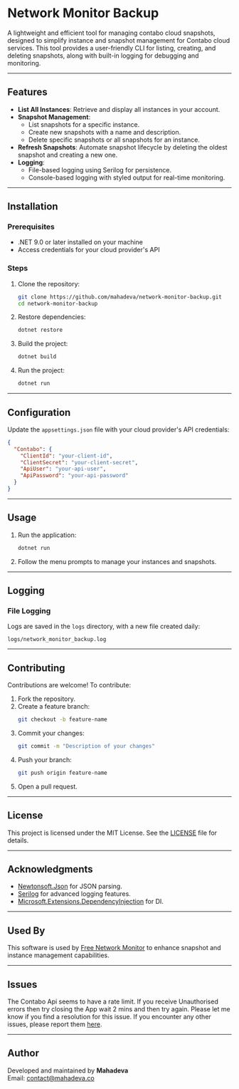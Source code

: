 # Network Monitor Backup

A lightweight and efficient tool for managing contabo cloud snapshots, designed to simplify instance and snapshot management for Contabo cloud services. This tool provides a user-friendly CLI for listing, creating, and deleting snapshots, along with built-in logging for debugging and monitoring.

---

## Features

- **List All Instances**: Retrieve and display all instances in your account.
- **Snapshot Management**:
  - List snapshots for a specific instance.
  - Create new snapshots with a name and description.
  - Delete specific snapshots or all snapshots for an instance.
- **Refresh Snapshots**: Automate snapshot lifecycle by deleting the oldest snapshot and creating a new one.
- **Logging**:
  - File-based logging using Serilog for persistence.
  - Console-based logging with styled output for real-time monitoring.

---

## Installation

### Prerequisites

- .NET 9.0 or later installed on your machine
- Access credentials for your cloud provider's API

### Steps

1. Clone the repository:
   ```bash
   git clone https://github.com/mahadeva/network-monitor-backup.git
   cd network-monitor-backup
   ```

2. Restore dependencies:
   ```bash
   dotnet restore
   ```

3. Build the project:
   ```bash
   dotnet build
   ```

4. Run the project:
   ```bash
   dotnet run
   ```

---

## Configuration

Update the `appsettings.json` file with your cloud provider's API credentials:

```json
{
  "Contabo": {
    "ClientId": "your-client-id",
    "ClientSecret": "your-client-secret",
    "ApiUser": "your-api-user",
    "ApiPassword": "your-api-password"
  }
}
```

---

## Usage

1. Run the application:
   ```bash
   dotnet run
   ```

2. Follow the menu prompts to manage your instances and snapshots.

---

## Logging

### File Logging

Logs are saved in the `logs` directory, with a new file created daily:
```
logs/network_monitor_backup.log
```
---

## Contributing

Contributions are welcome! To contribute:

1. Fork the repository.
2. Create a feature branch:
   ```bash
   git checkout -b feature-name
   ```
3. Commit your changes:
   ```bash
   git commit -m "Description of your changes"
   ```
4. Push your branch:
   ```bash
   git push origin feature-name
   ```
5. Open a pull request.

---

## License

This project is licensed under the MIT License. See the [LICENSE](LICENSE) file for details.

---

## Acknowledgments

- [Newtonsoft.Json](https://www.newtonsoft.com/json) for JSON parsing.
- [Serilog](https://serilog.net/) for advanced logging features.
- [Microsoft.Extensions.DependencyInjection](https://docs.microsoft.com/en-us/aspnet/core/fundamentals/dependency-injection) for DI.

---

## Used By

This software is used by [Free Network Monitor](https://freenetworkmonitor.click) to enhance snapshot and instance management capabilities.

---

## Issues

The Contabo Api seems to have a rate limit. If you receive Unauthorised errors then try closing the App wait 2 mins and then try again. Please let me know if you find a resolution for this issue.
If you encounter any other issues, please report them [here](https://github.com/mahadeva/network-monitor-backup/issues).

---

## Author

Developed and maintained by **Mahadeva**  
Email: [contact@mahadeva.co](mailto:contact@mahadeva.co)

